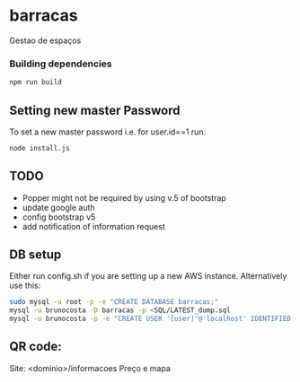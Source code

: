 # barracas
Gestao de espaços 


### Building dependencies

```bash
npm run build
```

## Setting new master Password
To set a new master password i.e. for user.id==1 run:
```bash
node install.js
```

## TODO
- Popper might not be required by using v.5 of bootstrap
- update google auth
- config bootstrap v5
- add notification of information request

## DB setup
Either run config.sh if you are setting up a new AWS instance.
Alternatively use this:

```bash
sudo mysql -u root -p -e "CREATE DATABASE barracas;"
mysql -u brunocosta -D barracas -p <SQL/LATEST_dump.sql
mysql -u brunocosta -p -e "CREATE USER '[user]'@'localhost' IDENTIFIED BY ''; GRANT ALL PRIVILEGES ON barracas.* TO 'myapp'@'localhost'; FLUSH PRIVILEGES;" 
```


## QR code:
Site: \<dominio>/informacoes
Preço e mapa
